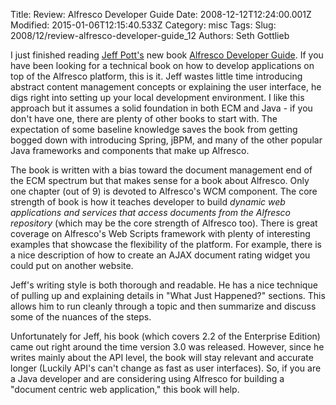 Title: Review: Alfresco Developer Guide
Date: 2008-12-12T12:24:00.001Z
Modified: 2015-01-06T12:15:40.533Z
Category: misc
Tags: 
Slug: 2008/12/review-alfresco-developer-guide_12
Authors: Seth Gottlieb

I just finished reading [Jeff Pott's](http://ecmarchitect.com/) new book [Alfresco Developer Guide](http://www.packtpub.com/alfresco-developer-guide/book). If you have been looking for a technical book on how to develop applications on top of the Alfresco platform, this is it.  Jeff wastes little time introducing abstract content management concepts or explaining the user interface, he digs right into setting up your local development environment.  I like this approach but it assumes a solid foundation in both ECM and Java - if you don't have one, there are plenty of other books to start with.  The expectation of some baseline knowledge saves the book from getting bogged down with introducing Spring, jBPM, and many of the other popular Java frameworks and components that make up Alfresco.  
  
The book is written with a bias toward the document management end of the ECM spectrum but that makes sense for a book about Alfresco.  Only one chapter (out of 9) is devoted to Alfresco's WCM component.  The core strength of book is how it teaches developer to build _dynamic web applications and services that access documents from the Alfresco repository_ (which may be the core strength of Alfresco too). There is great coverage on Alfresco's Web Scripts framework with plenty of interesting examples that showcase the flexibility of the platform.  For example, there is a nice description of how to create an AJAX document rating widget you could put on another website.  
  
Jeff's writing style is both thorough and readable.  He has a nice technique of pulling up and explaining details in "What Just Happened?" sections.  This allows him to run cleanly through a topic and then summarize and discuss some of the nuances of the steps.    
  
Unfortunately for Jeff, his book (which covers 2.2 of the Enterprise Edition) came out right around the time version 3.0 was released.  However, since he writes mainly about the API level, the book will stay relevant and accurate longer (Luckily API's can't change as fast as user interfaces).  So,  if you are a Java developer and are considering using Alfresco for building a "document centric web application," this book will help.
